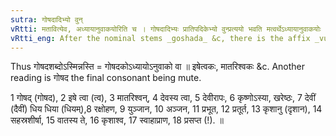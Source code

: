 ```yaml
---
sutra: गोषदादिभ्यो वुन्
vRtti: मतावित्येव, अध्यायानुवाकयोरिति च । गोषदादिभ्यः प्रातिपदिकेभ्यो वुन्प्रत्ययो भवति मत्वर्थेऽध्यायानुवाकयोः ॥
vRtti_eng: After the nominal stems _goshada_ &c, there is the affix _vun_ (+- अक), in the sense of _matup_, when an _Adhyaya_ or an _Anuvaka_ is to be expressed.
---
```

Thus गोषदशब्दोऽस्मिन्नस्ति = गोषदकोऽध्यायोऽनुवाको वा ॥ इषेत्वकः, मातरिश्वकः &c. Another reading is गोषद the final consonant being mute.

1 गोषद् (गोषद), 2 इषे त्वा (त्व), 3 मातरिश्वन्, 4 देवस्य त्वा, 5 देवीरापः, 6 कृष्णोऽस्या, खरेष्ठः, 7 देवीं (दैवीं) धिय धिया (धियम्),8 रक्षोहण, 9 युञ्जान, 10 अञ्जन, 11 प्रभूत, 12 प्रतूर्त, 13 कृशानु (दृशान), 14 सहस्रशीर्षा, 15 वातस्य ते, 16 कृशाश्व, 17 स्वाहाप्राण, 18 प्रसप्त (!). ॥  
